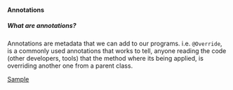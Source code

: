 #### Annotations

##### What are annotations?

Annotations are metadata that we can add to our programs.
i.e. 
`@Override`, is a commonly used annotations that works to tell, anyone reading the code
(other developers, tools) that the method where its being applied, is overriding another one 
from a parent class.

[Sample](../annotationssample/AnnotationsMain.java)